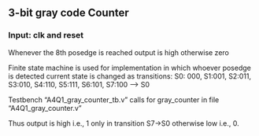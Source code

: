 ## 3-bit gray code Counter


### Input: clk and reset

Whenever the 8th posedge is reached output is high otherwise zero

Finite state machine is used for implementation in which whoever posedge is detected current state is changed as transitions: S0: 000, S1:001, S2:011, S3:010, S4:110, S5:111, S6:101, S7:100 --> S0

Testbench “A4Q1_gray_counter_tb.v” calls for gray_counter in file “A4Q1_gray_counter.v”

Thus output is high i.e., 1 only in transition S7->S0 otherwise low i.e., 0.
